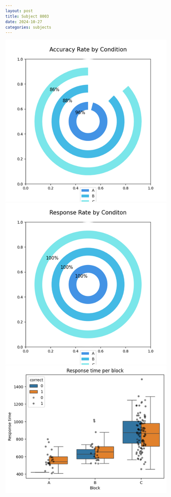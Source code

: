 ```yaml
---
layout: post
title: Subject 8003
date: 2024-10-27
categories: subjects
---
```


![](data/8003/run-2/8003_accuracy_rate.png)
![](data/8003/run-2/8003_response_rate.png)
![](data/8003/run-2/8003_rt.png)
